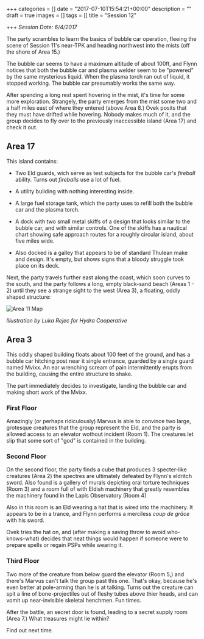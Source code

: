 +++
categories = []
date = "2017-07-10T15:54:21+00:00"
description = ""
draft = true
images = []
tags = []
title = "Session 12"

+++
*Session Date: 6/4/2017*

The party scrambles to learn the basics of bubble car operation, fleeing the scene of Session 11's near-TPK and heading northwest into the mists (off the shore of Area 15.)

The bubble car seems to have a maximum altitude of about 100ft, and Flynn notices that both the bubble car and plasma welder seem to be "powered" by the same mysterious liquid. When the plasma torch ran out of liquid, it stopped working. The bubble car presumably works the same way.

After spending a long rest spent hovering in the mist, it's time for some more exploration. Strangely, the party emerges from the mist some two and a half miles east of where they entered (above Area 8.) Ovek posits that they must have drifted while hovering. Nobody makes much of it, and the group decides to fly over to the previously inaccessible island (Area 17) and check it out.

## Area 17

This island contains:

* Two Eld guards, wich serve as test subjects for the bubble car's *fireball* ability. Turns out *fireballs* use a lot of fuel.

* A utility building with nothing interesting inside.

* A large fuel storage tank, which the party uses to refill both the bubble car and the plasma torch.

* A dock with two small metal skiffs of a design that looks similar to the bubble car, and with similar controls. One of the skiffs has a nautical chart showing safe approach routes for a roughly circular island, about five miles wide.

* Also docked is a galley that appears to be of standard Thulean make and design. It's empty, but shows signs that a bloody struggle took place on its deck.

Next, the party travels further east along the coast, which soon curves to the south, and the party follows a long, empty black-sand beach (Areas 1 - 2) until they see a strange sight to the west (Area 3), a floating, oddly shaped structure:

![Area 11 Map](/uploads/monument-five-luka-rejec.png)

*Illustration by Luka Rejec for Hydra Cooperative*

## Area 3

This oddly shaped building floats about 100 feet of the ground, and has a bubble car hitching post near it single entrance, guarded by a single guard named Mvixx. An ear wrenching scream of pain intermittently erupts from the building, causing the entire structure to shake.

The part immediately decides to investigate, landing the bubble car and making short work of the Mvixx. 

### First Floor

Amazingly (or perhaps ridiculously) Marvus is able to convince two large, grotesque creatures that the group represent the Eld, and the party is allowed access to an elevator wothout incident (Room 1). The creatures let slip that some sort of "god" is contained in the building.

### Second Floor

On the second floor, the party finds a cube that produces 3 specter-like creatures (Area 2) the spectres are ultimately defeated by Flynn's eldritch sword. Also found is a gallery of murals depicting oral torture techniques (Room 3) and a room full of with Eldish machinery that greatly resembles the machinery found in the Lapis Observatory (Room 4)

Also in this room is an Eld wearing a hat that is wired into the machinery. It appears to be in a trance, and Flynn performs a merciless _coup de grâce_ with his sword.

Ovek tries the hat on, and (after making a saving throw to avoid who-knows-what) decides that neat things would happen if someone were to prepare spells or regain PSPs while wearing it.

### Third Floor

Two more of the creature from below guard the elevator (Room 5,) and there's Marvus can't talk the group past this one. That's okay, because he's even better at pole-arming than he is at talking. Turns out the creature can spit a line of bone-projectiles out of fleshy tubes above thier heads, and can vomit up near-invisible skeletal henchmen. Fun times.

After the battle, an secret door is found, leading to a secret supply room (Area 7.) What treasures might lie within?

Find out next time.

